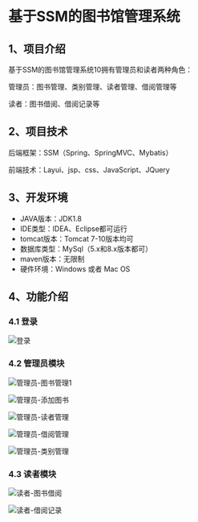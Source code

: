 # 基于SSM的图书馆管理系统



## 1、项目介绍

基于SSM的图书馆管理系统10拥有管理员和读者两种角色：

管理员：图书管理、类别管理、读者管理、借阅管理等

读者：图书借阅、借阅记录等


## 2、项目技术

后端框架：SSM（Spring、SpringMVC、Mybatis）

前端技术：Layui、jsp、css、JavaScript、JQuery

## 3、开发环境

- JAVA版本：JDK1.8
- IDE类型：IDEA、Eclipse都可运行
- tomcat版本：Tomcat 7-10版本均可
- 数据库类型：MySql（5.x和8.x版本都可） 
- maven版本：无限制
- 硬件环境：Windows 或者 Mac OS


## 4、功能介绍

### 4.1 登录

![登录](https://project-images-1256969109.cos.ap-chongqing.myqcloud.com/Typora-Images/202207162326627.jpg)

### 4.2 管理员模块

![管理员-图书管理1](https://project-images-1256969109.cos.ap-chongqing.myqcloud.com/Typora-Images/202207162328878.jpg)

![管理员-添加图书](https://project-images-1256969109.cos.ap-chongqing.myqcloud.com/Typora-Images/202207162327705.jpg)

![管理员-读者管理](https://project-images-1256969109.cos.ap-chongqing.myqcloud.com/Typora-Images/202207162327245.jpg)

![管理员-借阅管理](https://project-images-1256969109.cos.ap-chongqing.myqcloud.com/Typora-Images/202207162327491.jpg)

![管理员-类别管理](https://project-images-1256969109.cos.ap-chongqing.myqcloud.com/Typora-Images/202207162327367.jpg)

### 4.3 读者模块

![读者-图书借阅](https://project-images-1256969109.cos.ap-chongqing.myqcloud.com/Typora-Images/202207162327793.jpg)

![读者-借阅记录](https://project-images-1256969109.cos.ap-chongqing.myqcloud.com/Typora-Images/202207162327408.jpeg)

